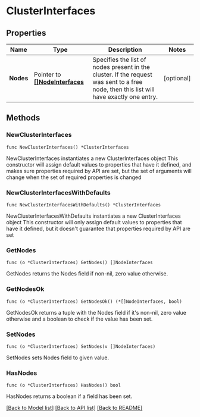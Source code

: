 # ClusterInterfaces

## Properties

Name | Type | Description | Notes
------------ | ------------- | ------------- | -------------
**Nodes** | Pointer to [**[]NodeInterfaces**](NodeInterfaces.md) | Specifies the list of nodes present in the cluster. If the request was sent to a free node, then this list will have exactly one entry. | [optional] 

## Methods

### NewClusterInterfaces

`func NewClusterInterfaces() *ClusterInterfaces`

NewClusterInterfaces instantiates a new ClusterInterfaces object
This constructor will assign default values to properties that have it defined,
and makes sure properties required by API are set, but the set of arguments
will change when the set of required properties is changed

### NewClusterInterfacesWithDefaults

`func NewClusterInterfacesWithDefaults() *ClusterInterfaces`

NewClusterInterfacesWithDefaults instantiates a new ClusterInterfaces object
This constructor will only assign default values to properties that have it defined,
but it doesn't guarantee that properties required by API are set

### GetNodes

`func (o *ClusterInterfaces) GetNodes() []NodeInterfaces`

GetNodes returns the Nodes field if non-nil, zero value otherwise.

### GetNodesOk

`func (o *ClusterInterfaces) GetNodesOk() (*[]NodeInterfaces, bool)`

GetNodesOk returns a tuple with the Nodes field if it's non-nil, zero value otherwise
and a boolean to check if the value has been set.

### SetNodes

`func (o *ClusterInterfaces) SetNodes(v []NodeInterfaces)`

SetNodes sets Nodes field to given value.

### HasNodes

`func (o *ClusterInterfaces) HasNodes() bool`

HasNodes returns a boolean if a field has been set.


[[Back to Model list]](../README.md#documentation-for-models) [[Back to API list]](../README.md#documentation-for-api-endpoints) [[Back to README]](../README.md)


